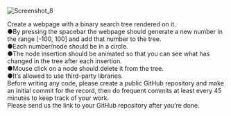 ![Screenshot_8](https://user-images.githubusercontent.com/88071912/145109390-a53b228b-a4ba-4206-b7f2-6ae7005080bf.png)

Create a webpage with a binary search tree rendered on it. 
<br/>
●By pressing the spacebar the webpage should generate a new number in the range [-100, 100] and add that number to the tree. 
<br/>
●Each number/node should be in a circle. 
<br/>
●The node insertion should be animated so that you can see what has changed in the tree after each insertion. 
<br/>
●Mouse click on a node should delete it from the tree. 
<br/>
●It’s allowed to use third-party libraries.
<br/>
Before writing any code, please create a public GitHub repository and make an initial commit for the record, then do frequent commits at least every 45 minutes to keep track of your work.
<br/>
Please send us the link to your GitHub repository after you’re done.



